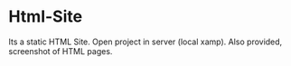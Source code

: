 # Html-Site

Its a static HTML Site. Open project in server (local xamp). Also provided, screenshot of HTML pages.
